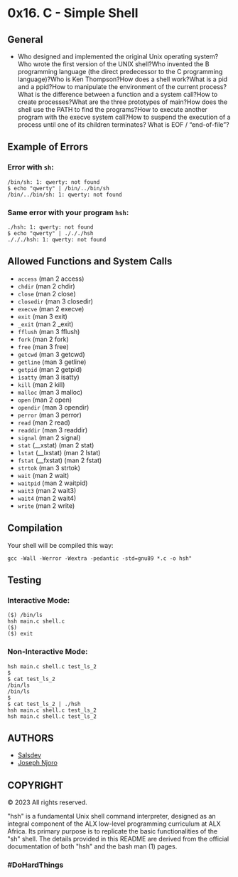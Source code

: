 # 0x16. C - Simple Shell

## General
- Who designed and implemented the original Unix operating system?Who wrote the first version of the UNIX shell?Who invented the B programming language (the direct predecessor to the C programming language)?Who is Ken Thompson?How does a shell work?What is a pid and a ppid?How to manipulate the environment of the current process?What is the difference between a function and a system call?How to create processes?What are the three prototypes of main?How does the shell use the PATH to find the programs?How to execute another program with the execve system call?How to suspend the execution of a process until one of its children terminates?
What is EOF / “end-of-file”?

## Example of Errors

### Error with `sh`:
```$ echo "qwerty" | /bin/sh
/bin/sh: 1: qwerty: not found
$ echo "qwerty" | /bin/../bin/sh
/bin/../bin/sh: 1: qwerty: not found
```


### Same error with your program `hsh`:
```$ echo "qwerty" | ./hsh
./hsh: 1: qwerty: not found
$ echo "qwerty" | ./././hsh
./././hsh: 1: qwerty: not found
```

## Allowed Functions and System Calls

- `access` (man 2 access)
- `chdir` (man 2 chdir)
- `close`  (man 2 close)
- `closedir`  (man 3 closedir)
- `execve` (man 2 execve)
- `exit` (man 3 exit)
- `_exit` (man 2 _exit)
- `fflush` (man 3 fflush)
- `fork` (man 2 fork)
- `free` (man 3 free)
- `getcwd` (man 3 getcwd)
- `getline` (man 3 getline)
- `getpid` (man 2 getpid)
- `isatty` (man 3 isatty)
- `kill` (man 2 kill)
- `malloc` (man 3 malloc)
- `open` (man 2 open)
- `opendir` (man 3 opendir)
- `perror` (man 3 perror)
- `read` (man 2 read)
- `readdir` (man 3 readdir)
- `signal` (man 2 signal)
- `stat` (__xstat) (man 2 stat)
- `lstat` (__lxstat) (man 2 lstat)
- `fstat` (__fxstat) (man 2 fstat)
- `strtok` (man 3 strtok)
- `wait` (man 2 wait)
- `waitpid` (man 2 waitpid)
- `wait3` (man 2 wait3)
- `wait4` (man 2 wait4)
- `write` (man 2 write)

## Compilation
Your shell will be compiled this way: 
```
gcc -Wall -Werror -Wextra -pedantic -std=gnu89 *.c -o hsh"
```
## Testing

### Interactive Mode:
```$ ./hsh
($) /bin/ls
hsh main.c shell.c
($)
($) exit
```
### Non-Interactive Mode:
```$ echo "/bin/ls" | ./hsh
hsh main.c shell.c test_ls_2
$
$ cat test_ls_2
/bin/ls
/bin/ls
$
$ cat test_ls_2 | ./hsh
hsh main.c shell.c test_ls_2
hsh main.c shell.c test_ls_2
```

## AUTHORS

- [Salsdev](<https://github.com/Salsdev>)
- [Joseph Njoro](<https://github.com/Joseph-Njoro>)

## COPYRIGHT

© 2023 All rights reserved.

"hsh" is a fundamental Unix shell command interpreter, designed as an integral component of the ALX low-level programming curriculum at ALX Africa. Its primary purpose is to replicate the basic functionalities of the "sh" shell. The details provided in this README are derived from the official documentation of both "hsh" and the bash man (1) pages. 
### #DoHardThings
